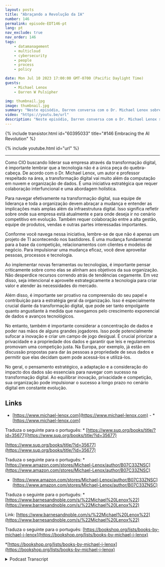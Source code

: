 ```yaml
---
layout: posts
title: "Abraçando a Revolução da IA"
number: 146
permalink: episode-EDT146-pt
lang: pt
nav_exclude: true
nav_order: 146
tags:
    - datamanagement
    - multicloud
    - cybersecurity
    - people
    - process
    - policy

date: Mon Jul 10 2023 17:00:00 GMT-0700 (Pacific Daylight Time)
guests:
    - Michael Lenox
    - Darren W Pulsipher

img: thumbnail.jpg
image: thumbnail.jpg
summary: "Neste episódio, Darren conversa com o Dr. Michael Lenox sobre a emergente revolução da IA e como abraçá-la ou ser destruído. Michael acaba de lançar um novo livro 'Estratégia na Era Digital: Dominando a Transformação Digital'."
video: "https://youtu.be/url"
description: "Neste episódio, Darren conversa com o Dr. Michael Lenox sobre a emergente revolução da IA e como abraçá-la ou ser destruído. Michael acaba de lançar um novo livro 'Estratégia na Era Digital: Dominando a Transformação Digital'."
---
```


<div>
{% include transistor.html id="60395033" title="#146 Embracing the AI Revolution" %}

{% include youtube.html id="url" %}
</div>

---

Como CIO buscando liderar sua empresa através da transformação digital, é importante lembrar que a tecnologia não é a única peça do quebra-cabeça. De acordo com o Dr. Michael Lenox, um autor e professor respeitado na área, a transformação digital vai muito além da computação em nuvem e organização de dados. É uma iniciativa estratégica que requer colaboração interfuncional e uma abordagem holística.

Para navegar efetivamente na transformação digital, sua equipe de liderança e toda a organização devem abraçar a mudança e entender as implicações mais amplas além da infraestrutura digital. Isso significa refletir sobre onde sua empresa está atualmente e para onde deseja ir no cenário competitivo em evolução. Também requer colaboração entre a alta gestão, equipe de produtos, vendas e outras partes interessadas importantes.

Conforme você navega nessa iniciativa, lembre-se de que não é apenas um projeto de TI acontecendo nos bastidores. É uma mudança fundamental para a base da competição, relacionamentos com clientes e modelos de negócio. Para impulsionar uma mudança eficaz, você deve aproveitar pessoas, processos e tecnologia.

Ao implementar novas ferramentas ou tecnologias, é importante pensar criticamente sobre como elas se alinham aos objetivos da sua organização. Não desperdice recursos correndo atrás de tendências cegamente. Em vez disso, seja intencional e aproveite estrategicamente a tecnologia para criar valor e atender às necessidades do mercado.

Além disso, é importante ser proativo na compreensão do seu papel e contribuição para a estratégia geral da organização. Isso é especialmente crucial diante da transformação digital, que pode ser tanto empolgante quanto angustiante à medida que navegamos pelo crescimento exponencial de dados e avanços tecnológicos.

No entanto, também é importante considerar a concentração de dados e poder nas mãos de alguns grandes jogadores. Isso pode potencialmente sufocar a inovação e criar um campo de jogo desigual. É crucial priorizar a privacidade e a propriedade dos dados e garantir que leis e regulamentos promovam uma competição justa. Na Europa, por exemplo, já estão em discussão propostas para dar às pessoas a propriedade de seus dados e permitir que elas decidam quem pode acessá-los e utilizá-los.

No geral, o pensamento estratégico, a adaptação e a consideração do impacto dos dados são essenciais para navegar com sucesso na transformação digital. Ao equilibrar inovação, privacidade e competição, sua organização pode impulsionar o sucesso a longo prazo no cenário digital em constante evolução.

## Links

* [https://www.michael-lenox.com](https://www.michael-lenox.com) - * [https://www.michael-lenox.com]

Traduza o seguinte para o português: * [https://www.sup.org/books/title/?id=35677](https://www.sup.org/books/title/?id=35677)

[https://www.sup.org/books/title/?id=35677](https://www.sup.org/books/title/?id=35677)

Traduza o seguinte para o português: * [https://www.amazon.com/stores/Michael-Lenox/author/B07C33ZNSC](https://www.amazon.com/stores/Michael-Lenox/author/B07C33ZNSC)

* [https://www.amazon.com/stores/Michael-Lenox/author/B07C33ZNSC](https://www.amazon.com/stores/Michael-Lenox/author/B07C33ZNSC)

Traduza o seguinte para o português: * [https://www.barnesandnoble.com/s/%22Michael%20Lenox%22](https://www.barnesandnoble.com/s/%22Michael%20Lenox%22)

Link: [https://www.barnesandnoble.com/s/%22Michael%20Lenox%22](https://www.barnesandnoble.com/s/%22Michael%20Lenox%22)

Traduza o seguinte para o português: [https://bookshop.org/lists/books-by-michael-j-lenox](https://bookshop.org/lists/books-by-michael-j-lenox)

*[https://bookshop.org/lists/books-by-michael-j-lenox](https://bookshop.org/lists/books-by-michael-j-lenox)



<details>
<summary> Podcast Transcript </summary>

<p></p>

</details>
